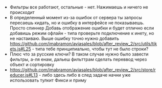 - Фильтры все работают, остальные - нет. Нажимаешь и ничего не происходит
- В определенный момент из-за ошибок от сервера ты запросы пересаешь кидать, но и ошибку в интерфейсе не показываешь. Просто спиннер
Добавь отображение ошибки и будет отлично если добавишь режим офлайн - типа проверьте подключение к инету, но не настаиваю. Выше ошибку точно нужно добавить
https://github.com/imabramon/aviasales/blob/after_review_2/src/utils/tikets.js#L25 - типа тебе принципиально, чтобы тут не было строки?
- Плюс что за русские ключи? В таком случае нужно было завести фильтры, а-ля енам, дальеш фильттрам сделать переввод через объект и сортировку
- https://github.com/imabramon/aviasales/blob/after_review_2/src/store/reducer.js#L13 - либо здесь либо в след задаче начни уже использовать тулкит
Фикси и приму